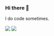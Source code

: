 ### Hi there 👋
I do code sometimes.


<img align="center" src="https://github-readme-stats.vercel.app/api?username=nincodedo&&show_icons=true&theme=prussian"/> <img align="center" src="https://github-readme-stats.vercel.app/api/top-langs/?username=nincodedo&layout=compact&theme=prussian"/>

